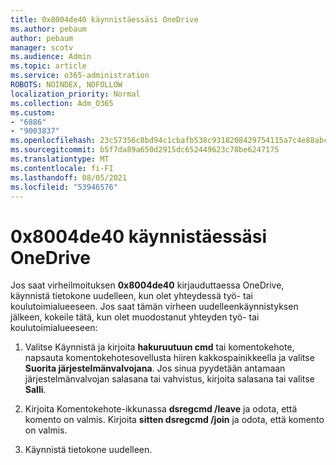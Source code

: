 ```yaml
---
title: 0x8004de40 käynnistäessäsi OneDrive
ms.author: pebaum
author: pebaum
manager: scotv
ms.audience: Admin
ms.topic: article
ms.service: o365-administration
ROBOTS: NOINDEX, NOFOLLOW
localization_priority: Normal
ms.collection: Adm_O365
ms.custom:
- "6886"
- "9003837"
ms.openlocfilehash: 23c57356c8bd94c1cbafb538c9318208429754115a7c4e88abc93d293b5ea6e1
ms.sourcegitcommit: b5f7da89a650d2915dc652449623c78be6247175
ms.translationtype: MT
ms.contentlocale: fi-FI
ms.lasthandoff: 08/05/2021
ms.locfileid: "53946576"
---
```

# <a name="0x8004de40-error-when-launching-onedrive"></a>0x8004de40 käynnistäessäsi OneDrive

Jos saat virheilmoituksen **0x8004de40** kirjauduttaessa OneDrive, käynnistä tietokone uudelleen, kun olet yhteydessä työ- tai koulutoimialueeseen. Jos saat tämän virheen uudelleenkäynnistyksen jälkeen, kokeile tätä, kun olet muodostanut yhteyden työ- tai koulutoimialueeseen:

1. Valitse Käynnistä ja kirjoita  **hakuruutuun cmd** tai komentokehote, napsauta komentokehotesovellusta hiiren kakkospainikkeella ja valitse **Suorita järjestelmänvalvojana**. Jos sinua pyydetään antamaan järjestelmänvalvojan salasana tai vahvistus, kirjoita salasana tai valitse **Salli**.  

2. Kirjoita Komentokehote-ikkunassa **dsregcmd /leave**  ja odota, että komento on valmis. Kirjoita **sitten dsregcmd /join** ja odota, että komento on valmis.
3. Käynnistä tietokone uudelleen.
